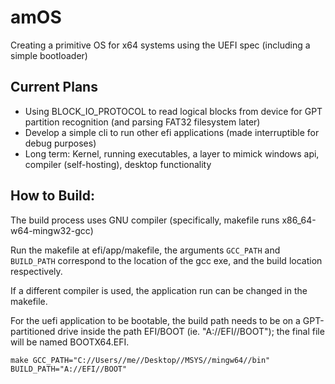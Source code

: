# amOS
Creating a primitive OS for x64 systems using the UEFI spec (including a simple bootloader)

## Current Plans
* Using BLOCK_IO_PROTOCOL to read logical blocks from device for GPT partition recognition (and parsing FAT32 filesystem later)
* Develop a simple cli to run other efi applications (made interruptible for debug purposes)
* Long term: Kernel, running executables, a layer to mimick windows api, compiler (self-hosting), desktop functionality

## How to Build: 
The build process uses GNU compiler (specifically, makefile runs x86_64-w64-mingw32-gcc)

Run the makefile at efi/app/makefile, the arguments `GCC_PATH` and `BUILD_PATH` correspond to the location of the gcc exe, and the build location respectively. 

If a different compiler is used, the application run can be changed in the makefile. 

For the uefi application to be bootable, the build path needs to be on a GPT-partitioned drive inside the path EFI/BOOT (ie. "A://EFI//BOOT"); the final file will be named BOOTX64.EFI.

`make GCC_PATH="C://Users//me//Desktop//MSYS//mingw64//bin" BUILD_PATH="A://EFI//BOOT"`
